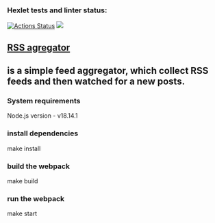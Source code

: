 ### Hexlet tests and linter status:
[![Actions Status](https://github.com/SevHope/frontend-project-11/actions/workflows/hexlet-check.yml/badge.svg)](https://github.com/SevHope/frontend-project-11/actions)
<a href="https://codeclimate.com/github/SevHope/frontend-project-11/maintainability"><img src="https://api.codeclimate.com/v1/badges/36988b341ba867a644a3/maintainability" /></a>

<p><h2><b><a href="https://frontend-project-11-81wl.vercel.app/">RSS agregator</a></b><h2> is a simple feed aggregator, which collect RSS feeds and then watched for a new posts.</p>
<h3>System requirements</h3>
<p>Node.js version - v18.14.1</p>
<h3>install dependencies</h3>
<p>make install</p>
<h3>build the webpack</h3>
<p>make build</p>
<h3>run the webpack</h3>
<p>make start</p>